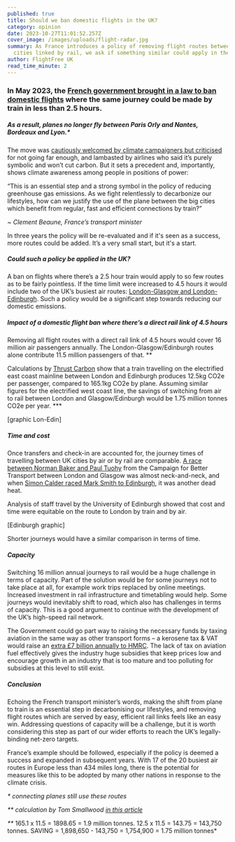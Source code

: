 ```yaml
---
published: true
title: Should we ban domestic flights in the UK?
category: opinion
date: 2023-10-27T11:01:52.257Z
cover_image: /images/uploads/flight-radar.jpg
summary: As France introduces a policy of removing flight routes between some
  cities linked by rail, we ask if something similar could apply in the UK
author: FlightFree UK
read_time_minute: 2
---
```

### In May 2023, the [French government brought in a law to ban domestic flights](https://www.lonelyplanet.com/news/france-short-haul-flight-ban-2023) where the same journey could be made by train in less than 2.5 hours. 

##### As a result, planes no longer fly between Paris Orly and Nantes, Bordeaux and Lyon.*

The move was [cautiously welcomed by climate campaigners but criticised](https://www.thetimes.co.uk/article/frances-ban-on-local-flights-fails-to-take-off-kcxmx9sml) for not going far enough, and lambasted by airlines who said it’s purely symbolic and won’t cut carbon. But it sets a precedent and, importantly, shows climate awareness among people in positions of power:

“This is an essential step and a strong symbol in the policy of reducing greenhouse gas emissions. As we fight relentlessly to decarbonize our lifestyles, how can we justify the use of the plane between the big cities which benefit from regular, fast and efficient connections by train?”

*~ Clement Beaune, France’s transport minister*

In three years the policy will be re-evaluated and if it's seen as a success, more routes could be added. It’s a very small start, but it's a start.

##### Could such a policy be applied in the UK?

A ban on flights where there’s a 2.5 hour train would apply to so few routes as to be fairly pointless. If the time limit were increased to 4.5 hours it would include two of the UK’s busiest air routes: [London-Glasgow and London-Edinburgh](https://commonslibrary.parliament.uk/domestic-flights-in-the-uk-where-do-we-fly/). Such a policy would be a significant step towards reducing our domestic emissions. 

##### Impact of a domestic flight ban where there’s a direct rail link of 4.5 hours

Removing all flight routes with a direct rail link of 4.5 hours would cover 16 million air passengers annually. The London-Glasgow/Edinburgh routes alone contribute 11.5 million passengers of that. \*\*

Calculations by [Thrust Carbon](https://www.raildeliverygroup.com/?view=article&amp;id=469776947) show that a train travelling on the electrified east coast mainline between London and Edinburgh produces 12.5kg CO2e per passenger, compared to 165.1kg CO2e by plane. Assuming similar figures for the electrified west coast line, the savings of switching from air to rail between London and Glasgow/Edinburgh would be 1.75 million tonnes CO2e per year. \*\**

\[graphic Lon-Edin]

##### Time and cost

Once transfers and check-in are accounted for, the journey times of travelling between UK cities by air or by rail are comparable. [A race between Norman Baker and Paul Tuohy](https://bettertransport.org.uk/media/11-oct-2021-ban-domestic-flights/) from the Campaign for Better Transport between London and Glasgow was almost neck-and-neck, and when [Simon Calder raced Mark Smith to Edinburgh](https://www.independent.co.uk/travel/news-and-advice/flight-train-london-edinburgh-lumo-easyjet-race-b1942445.html), it was another dead heat.

Analysis of staff travel by the University of Edinburgh showed that cost and time were equitable on the route to London by train and by air. 

\[Edinburgh graphic]

Shorter journeys would have a similar comparison in terms of time.

##### Capacity

Switching 16 million annual journeys to rail would be a huge challenge in terms of capacity. Part of the solution would be for some journeys not to take place at all, for example work trips replaced by online meetings. Increased investment in rail infrastructure and timetabling would help. Some journeys would inevitably shift to road, which also has challenges in terms of capacity. This is a good argument to continue with the development of the UK’s high-speed rail network. 

The Government could go part way to raising the necessary funds by taxing aviation in the same way as other transport forms – a kerosene tax & VAT would raise an [extra £7 billion annually to HMRC](https://earth.org/aviation-subsidies/). The lack of tax on aviation fuel effectively gives the industry huge subsidies that keep prices low and encourage growth in an industry that is too mature and too polluting for subsidies at this level to still exist.

##### Conclusion

Echoing the French transport minister’s words, making the shift from plane to train is an essential step in decarbonising our lifestyles, and removing flight routes which are served by easy, efficient rail links feels like an easy win. Addressing questions of capacity will be a challenge, but it is worth considering this step as part of our wider efforts to reach the UK’s legally-binding net-zero targets. 

France’s example should be followed, especially if the policy is deemed a success and expanded in subsequent years. With 17 of the 20 busiest air routes in Europe less than 434 miles long, there is the potential for measures like this to be adopted by many other nations in response to the climate crisis. 

*\* connecting planes still use these routes*

*\*\* calculation by Tom Smallwood [in this article](https://medium.com/@tomsmallwoodenv/building-on-frances-aviation-bailout-to-reduce-the-uk-s-domestic-short-haul-flight-emissions-5839f0e075fa)*

*\*\** 165.1 x 11.5 = 1898.65 = 1.9 million tonnes. 12.5 x 11.5 = 143.75 = 143,750 tonnes. SAVING = 1,898,650 - 143,750 = 1,754,900 = 1.75 million tonnes*